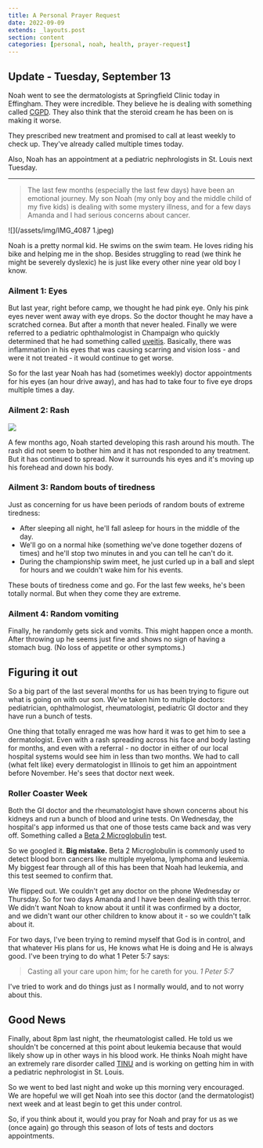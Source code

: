 ```yaml
---
title: A Personal Prayer Request
date: 2022-09-09
extends: _layouts.post
section: content
categories: [personal, noah, health, prayer-request]
---
```


## Update - Tuesday, September 13
Noah went to see the dermatologists at Springfield Clinic today in Effingham.  They were incredible.  They believe he is dealing with something called [CGPD](https://en.wikipedia.org/wiki/Childhood_granulomatous_periorificial_dermatitis).  They also think that the steroid cream he has been on is making it worse.

They prescribed new treatment and promised to call at least weekly to check up.  They've already called multiple times today.

Also, Noah has an appointment at a pediatric nephrologists in St. Louis next Tuesday.

---

<blockquote class="summary">

 The last few months (especially the last few days) have been an emotional journey.  My son Noah (my only boy and the middle child of my five kids) is dealing with some mystery illness, and for a few days Amanda and I had serious concerns about cancer.  

</blockquote>

![](/assets/img/IMG_4087 1.jpeg)

Noah is a pretty normal kid.  He swims on the swim team.  He loves riding his bike and helping me in the shop.  Besides struggling to read (we think he might be severely dyslexic) he is just like every other nine year old boy I know.  

### Ailment 1: Eyes

But last year, right before camp, we thought he had pink eye.  Only his pink eyes never went away with eye drops.  So the doctor thought he may have a scratched cornea.  But after a month that never healed.  Finally we were referred to a pediatric ophthalmologist in Champaign who quickly determined that he had something called [uveitis](https://my.clevelandclinic.org/health/diseases/14414-uveitis).   Basically, there was inflammation in his eyes that was causing scarring and vision loss - and were it not treated - it would continue to get worse.

So for the last year Noah has had (sometimes weekly) doctor appointments for his eyes (an hour drive away), and has had to take four to five eye drops multiple times a day.

### Ailment 2: Rash

![](/assets/img/IMG_0497.jpg)

A few months ago, Noah started developing this rash around his mouth.  The rash did not seem to bother him and it has not responded to any treatment.  But it has continued to spread.  Now it surrounds his eyes and it's moving up his forehead and down his body.

### Ailment 3: Random bouts of tiredness

Just as concerning for us have been periods of random bouts of extreme tiredness:  

- After sleeping all night, he'll fall asleep for hours in the middle of the day. 
- We'll go on a normal hike (something we've done together dozens of times) and he'll stop two minutes in and you can tell he can't do it.  
- During the championship swim meet, he just curled up in a ball and slept for hours and we couldn't wake him for his events.

These bouts of tiredness come and go.  For the last few weeks, he's been totally normal.  But when they come they are extreme.

### Ailment 4: Random vomiting



Finally, he randomly gets sick and vomits.  This might happen once a month.  After throwing up he seems just fine and shows no sign of having a stomach bug.  (No loss of appetite or other symptoms.)

## Figuring it out

So a big part of the last several months for us has been trying to figure out what is going on with our son.  We've taken him to multiple doctors: pediatrician, ophthalmologist, rheumatologist, pediatric GI doctor and they have run a bunch of tests. 

One thing that totally enraged me was how hard it was to get him to see a dermatologist.  Even with a rash spreading across his face and body lasting for months, and even with a referral - no doctor in either of our local hospital systems would see him in less than two months.  We had to call (what felt like) every dermatologist in Illinois to get him an appointment before November.  He's sees that doctor next week.

### Roller Coaster Week

Both the GI doctor and the rheumatologist have shown concerns about his kidneys and run a bunch of blood and urine tests.  On Wednesday, the hospital's app informed us that one of those tests came back and was very off.  Something called a [Beta 2 Microglobulin](https://medlineplus.gov/lab-tests/beta-2-microglobulin-b2m-tumor-marker-test/) test.  

So we googled it.   **Big mistake.**  Beta 2 Microglobulin is commonly used to detect blood born cancers like multiple myeloma, lymphoma and leukemia.    My biggest fear through all of this has been that Noah had leukemia, and this test seemed to confirm that.

We flipped out.  We couldn't get any doctor on the phone Wednesday or Thursday.  So for two days Amanda and I have been dealing with this terror.  We didn't want Noah to know about it until it was confirmed by a doctor, and we didn't want our other children to know about it - so we couldn't talk about it.  

For two days, I've been trying to remind myself that God is in control, and that whatever His plans for us, He knows what He is doing and He is always good.  I've been trying to do what 1 Peter 5:7 says:

<blockquote class="bible"> 
Casting all your care upon him; for he careth for you.
<cite>1 Peter 5:7</cite>
</blockquote>

I've tried to work and do things just as I normally would, and to not worry about this.  

## Good News

Finally, about 8pm last night, the rheumatologist called.  He told us we shouldn't be concerned at this point about leukemia because that would likely show up in other ways in his blood work.  He thinks Noah might have an extremely rare disorder called [TINU](https://pubmed.ncbi.nlm.nih.gov/29429748/) and is working on getting him in with a pediatric nephrologist in St. Louis.  

So we went to bed last night and woke up this morning very encouraged.  We are hopeful we will get Noah into see this doctor (and the dermatologist) next week and at least begin to get this under control.

So, if you think about it, would you pray for Noah and pray for us as we (once again) go through this season of lots of tests and doctors appointments.


